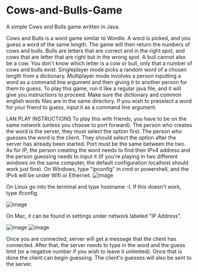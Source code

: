 # Cows-and-Bulls-Game
A simple Cows and Bulls game written in Java.

Cows and Bulls is a word game similar to Wordle. A word is picked, and you guess a word of the same length. The game will then return the numbers of cows and bulls. Bulls are letters that are correct and in the right spot, and cows that are letter that are right but in the wrong spot. A bull cannot also be a cow. You don't know which letter is a cow or bull, only that a number of cows and bulls exist. Singleplayer mode picks a random word of a chosen length from a dictionary. Multiplayer mode involves a person inputting a word as a command line argument and then giving it to another person for them to guess. To play this game, run it like a regular java file, and it will give you instructions to proceed. Make sure the dictionary and common english words files are in the same directory. If you wish to preselect a word for your friend to guess, input it as a command line argument.

LAN PLAY INSTRUCTIONS
To play this with friends, you have to be on the same network (unless you choose to port forward). The person who creates the word is the server, they must select the option first. The person who guesses the word is the client. They should select the option after the server has already been started. Port must be the same between the two. As for IP, the person creating the word needs to find their IPv4 address and the person guessing needs to input it (If you're playing in two different windows on the same computer, the default configuration localhost should work just fine). On Windows, type "ipconfig" in cmd or powershell, and the IPv4 will be under Wifi or Ethernet.
![image](https://github.com/vjvaidya06/Cows-and-Bulls-Game/assets/108746579/5211efdf-3223-4204-a0ca-d923c50c40ee)

On Linux go into the terminal and type hostname -I. If this doesn't work, type ifconfig.

![image](https://github.com/vjvaidya06/Cows-and-Bulls-Game/assets/108746579/22f0174f-d6aa-443d-80ad-1b71b090886f)


On Mac, it can be found in settings under network labeled "IP Address".

![image](https://github.com/vjvaidya06/Cows-and-Bulls-Game/assets/108746579/425150b2-54bb-4a0e-8221-872fe0ab0ef5)
![image](https://github.com/vjvaidya06/Cows-and-Bulls-Game/assets/108746579/f16749c0-3cda-4352-8f4e-2ea1cc49cf91)

Once you are connected, server will get a message that the client has connected. After that, the server needs to type in the word and the guess limit (or a negative number if you wish to leave it unlimited). Once that is done the client can begin guessing. The client's guesses will also be sent to the server.
